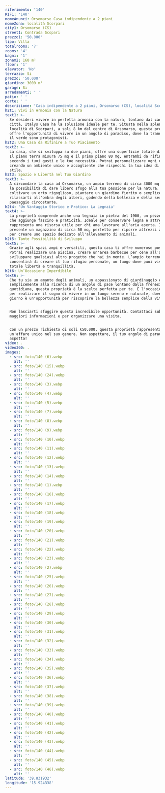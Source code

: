 ```yaml
---
riferimento: '140'
RIF1: '140'
nomeAnunci: Orsomarso Casa indipendente a 2 piani
nomeZona: località Scorpari
city1: Orsomarso (CS)
street1: Contrada Scopari
prezzo1: '50.000'
tipo: Villa
totalrooms: '7'
rooms: '4'
bagni: '1'
zonam2: 160 m²
floor: '1'
elevator: 'No'
terrazzo: Si
prezzo: '50.000'
giardino: 3000 m²
garage: Si
arredamenti: ' '
patio: ' '
corte: ' '
descrizione: 'Casa indipendente a 2 piani, Orsomarso (CS), località Scorpari'
h2t1: Vivi in Armonia con la Natura
text1: >-
  Se desideri vivere in perfetta armonia con la natura, lontano dal caos della
  città, Italys Casa ha la soluzione ideale per te. Situata nella splendida
  località di Scorpari, a soli 8 km dal centro di Orsomarso, questa proprietà ti
  offre l'opportunità di vivere in un angolo di paradiso, dove la tranquillità e
  il verde sono protagonisti.
h2t2: Una Casa da Rifinire a Tuo Piacimento
text2: >-
  La casa, che si sviluppa su due piani, offre una superficie totale di 155 mq.
  Il piano terra misura 75 mq e il primo piano 80 mq, entrambi da rifinire
  secondo i tuoi gusti e le tue necessità. Potrai personalizzare ogni dettaglio,
  creando un ambiente unico e accogliente che rispecchi la tua idea di comfort e
  stile.
h2t3: Spazio e Libertà nel Tuo Giardino
text3: >-
  A circondare la casa ad Orsomarso, un ampio terreno di circa 3000 mq ti darà
  la possibilità di dare libero sfogo alla tua passione per la natura. Potrai
  coltivare un orto rigoglioso, piantare un giardino fiorito o semplicemente
  rilassarti all'ombra degli alberi, godendo della bellezza e della serenità del
  paesaggio circostante.
h2t4: 'Un Vantaggio Storico e Pratico: La Legnaia'
text4: >-
  La proprietà comprende anche una legnaia in pietra del 1900, un pezzo storico
  che aggiunge fascino e praticità. Ideale per conservare legna e attrezzi,
  rappresenta una risorsa utile per chi ama lavorare all'aria aperta. Inoltre, è
  presente un magazzino di circa 50 mq, perfetto per riporre attrezzi agricoli o
  per creare uno spazio dedicato all'allevamento di animali.
h2t5: Tante Possibilità di Sviluppo
text5: >-
  Grazie agli spazi ampi e versatili, questa casa ti offre numerose possibilità.
  Potrai realizzare una piscina, creare un'area barbecue per cene all'aperto o
  sviluppare qualsiasi altro progetto che hai in mente. L’ampio terreno ti
  consentirà di creare il tuo rifugio personale, un luogo dove puoi vivere in
  totale libertà e tranquillità.
h2t6: Un’Occasione Imperdibile
text6: >-
  Che tu sia un amante degli animali, un appassionato di giardinaggio o
  semplicemente alla ricerca di un angolo di pace lontano dalla frenesia
  quotidiana, questa proprietà è la scelta perfetta per te. È l'occasione ideale
  per realizzare il sogno di vivere in un luogo sereno e naturale, dove ogni
  giorno è un'opportunità per riscoprire la bellezza semplice della vita.


  Non lasciarti sfuggire questa incredibile opportunità. Contattaci subito per
  maggiori informazioni e per organizzare una visita.


  Con un prezzo richiesto di soli €50.000, questa proprietà rappresenta
  un'affare unico nel suo genere. Non aspettare, il tuo angolo di paradiso ti
  aspetta!
video: .
video360: .
images:
  - src: foto/140 (6).webp
    alt: ''
  - src: foto/140 (15).webp
    alt: ''
  - src: foto/140 (24).webp
    alt: ''
  - src: foto/140 (3).webp
    alt: ''
  - src: foto/140 (4).webp
    alt: ''
  - src: foto/140 (5).webp
    alt: ''
  - src: foto/140 (7).webp
    alt: ''
  - src: foto/140 (8).webp
    alt: ''
  - src: foto/140 (9).webp
    alt: ''
  - src: foto/140 (10).webp
    alt: ''
  - src: foto/140 (11).webp
    alt: ''
  - src: foto/140 (12).webp
    alt: ''
  - src: foto/140 (13).webp
    alt: ''
  - src: foto/140 (14).webp
    alt: ''
  - src: foto/140 (1).webp
    alt: ''
  - src: foto/140 (16).webp
    alt: ''
  - src: foto/140 (17).webp
    alt: ''
  - src: foto/140 (18).webp
    alt: ''
  - src: foto/140 (19).webp
    alt: ''
  - src: foto/140 (20).webp
    alt: ''
  - src: foto/140 (21).webp
    alt: ''
  - src: foto/140 (22).webp
    alt: ''
  - src: foto/140 (23).webp
    alt: ''
  - src: foto/140 (2).webp
    alt: ''
  - src: foto/140 (25).webp
    alt: ''
  - src: foto/140 (26).webp
    alt: ''
  - src: foto/140 (27).webp
    alt: ''
  - src: foto/140 (28).webp
    alt: ''
  - src: foto/140 (29).webp
    alt: ''
  - src: foto/140 (30).webp
    alt: ''
  - src: foto/140 (31).webp
    alt: ''
  - src: foto/140 (32).webp
    alt: ''
  - src: foto/140 (33).webp
    alt: ''
  - src: foto/140 (34).webp
    alt: ''
  - src: foto/140 (35).webp
    alt: ''
  - src: foto/140 (36).webp
    alt: ''
  - src: foto/140 (37).webp
    alt: ''
  - src: foto/140 (38).webp
    alt: ''
  - src: foto/140 (39).webp
    alt: ''
  - src: foto/140 (40).webp
    alt: ''
  - src: foto/140 (41).webp
    alt: ''
  - src: foto/140 (42).webp
    alt: ''
  - src: foto/140 (43).webp
    alt: ''
  - src: foto/140 (44).webp
    alt: ''
  - src: foto/140 (45).webp
    alt: ''
  - src: foto/140 (46).webp
    alt: ''
latitude: '39.831932'
longitude: '15.924338'
---
```


